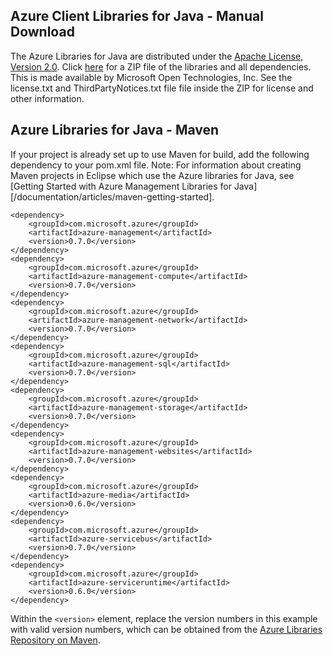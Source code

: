 ## Azure Client Libraries for Java - Manual Download

The Azure Libraries for Java are distributed under the [Apache License, Version 2.0][license]. Click [here][zip-download] for a ZIP file of the libraries and all dependencies.  This is made available by Microsoft Open Technologies, Inc.  See the license.txt and ThirdPartyNotices.txt file file inside the ZIP for license and other information.

## Azure Libraries for Java - Maven

If your project is already set up to use Maven for build, add the following dependency to your pom.xml file. Note: For information about creating Maven projects in Eclipse which use the Azure libraries for Java, see [Getting Started with Azure Management Libraries for Java][/documentation/articles/maven-getting-started].

	<dependency>
	    <groupId>com.microsoft.azure</groupId>
	    <artifactId>azure-management</artifactId>
	    <version>0.7.0</version>
	</dependency>
	<dependency>
	    <groupId>com.microsoft.azure</groupId>
	    <artifactId>azure-management-compute</artifactId>
	    <version>0.7.0</version>
	</dependency>
	<dependency>
	    <groupId>com.microsoft.azure</groupId>
	    <artifactId>azure-management-network</artifactId>
	    <version>0.7.0</version>
	</dependency>
	<dependency>
	    <groupId>com.microsoft.azure</groupId>
	    <artifactId>azure-management-sql</artifactId>
	    <version>0.7.0</version>
	</dependency>
	<dependency>
	    <groupId>com.microsoft.azure</groupId>
	    <artifactId>azure-management-storage</artifactId>
	    <version>0.7.0</version>
	</dependency>
	<dependency>
	    <groupId>com.microsoft.azure</groupId>
	    <artifactId>azure-management-websites</artifactId>
	    <version>0.7.0</version>
	</dependency>
	<dependency>
	    <groupId>com.microsoft.azure</groupId>
	    <artifactId>azure-media</artifactId>
	    <version>0.6.0</version>
	</dependency>
	<dependency>
	    <groupId>com.microsoft.azure</groupId>
	    <artifactId>azure-servicebus</artifactId>
	    <version>0.7.0</version>
	</dependency>
	<dependency>
	    <groupId>com.microsoft.azure</groupId>
	    <artifactId>azure-serviceruntime</artifactId>
	    <version>0.6.0</version>
	</dependency>


Within the `<version>` element, replace the version numbers in this example with valid version numbers, which can be obtained from the [Azure Libraries Repository on Maven](http://search.maven.org/#browse%7C1671162511).

[license]: http://www.apache.org/licenses/LICENSE-2.0.html
[zip-download]: http://go.microsoft.com/fwlink/?LinkId=690320
[maven-getting-started]: https://azure.microsoft.com/blog/getting-started-with-the-azure-java-management-libraries/
